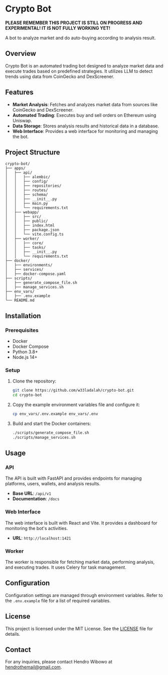 # Crypto Bot

**PLEASE REMEMBER THIS PROJECT IS STILL ON PROGRESS AND EXPERIMENTAL! IT IS NOT FULLY WORKING YET!**

A bot to analyze market and do auto-buying according to analysis result.

## Overview

Crypto Bot is an automated trading bot designed to analyze market data and execute trades based on predefined strategies. It utilizes LLM to detect trends using data from CoinGecko and DexScreener. 

## Features

- **Market Analysis**: Fetches and analyzes market data from sources like CoinGecko and DexScreener.
- **Automated Trading**: Executes buy and sell orders on Ethereum using Uniswap.
- **Data Storage**: Stores analysis results and historical data in a database.
- **Web Interface**: Provides a web interface for monitoring and managing the bot.

## Project Structure

```plaintext
crypto-bot/
├── apps/
│   ├── api/
│   │   ├── alembic/
│   │   ├── config/
│   │   ├── repositories/
│   │   ├── routes/
│   │   ├── schema/
│   │   ├── __init__.py
│   │   ├── main.py
│   │   └── requirements.txt
│   ├── webapp/
│   │   ├── src/
│   │   ├── public/
│   │   ├── index.html
│   │   ├── package.json
│   │   └── vite.config.ts
│   ├── worker/
│   │   ├── core/
│   │   ├── tasks/
│   │   ├── __init__.py
│   │   └── requirements.txt
├── docker/
│   ├── environments/
│   ├── services/
│   ├── docker-compose.yaml
├── scripts/
│   ├── generate_compose_file.sh
│   ├── manage_services.sh
├── env_vars/
│   ├── .env.example
└── README.md
```

## Installation

### Prerequisites

- Docker
- Docker Compose
- Python 3.8+
- Node.js 14+

### Setup

1. Clone the repository:

    ```sh
    git clone https://github.com/w33ladalah/crypto-bot.git
    cd crypto-bot
    ```

2. Copy the example environment variables file and configure it:

    ```sh
    cp env_vars/.env.example env_vars/.env
    ```

3. Build and start the Docker containers:

    ```sh
    ./scripts/generate_compose_file.sh
    ./scripts/manage_services.sh
    ```

## Usage

### API

The API is built with FastAPI and provides endpoints for managing platforms, users, wallets, and analysis results.

- **Base URL**: `/api/v1`
- **Documentation**: `/docs`

### Web Interface

The web interface is built with React and Vite. It provides a dashboard for monitoring the bot's activities.

- **URL**: `http://localhost:1421`

### Worker

The worker is responsible for fetching market data, performing analysis, and executing trades. It uses Celery for task management.

## Configuration

Configuration settings are managed through environment variables. Refer to the `.env.example` file for a list of required variables.

## License

This project is licensed under the MIT License. See the [LICENSE](LICENSE) file for details.

## Contact

For any inquiries, please contact Hendro Wibowo at [hendrothemail@gmail.com](mailto:hendrothemail@gmail.com).

